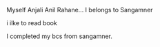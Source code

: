 Myself Anjali Anil Rahane... I belongs to Sangamner

i ilke to read book

I completed my bcs from sangamner.




